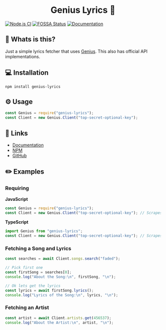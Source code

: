 <h1 align="center">Genius Lyrics 🎵</h1>

[![Node.js CI](https://github.com/zyrouge/genius-lyrics/actions/workflows/ci.yml/badge.svg?branch=master)](https://github.com/zyrouge/genius-lyrics/actions/workflows/ci.yml)
[![FOSSA Status](https://app.fossa.com/api/projects/git%2Bgithub.com%2Fzyrouge%2Fgenius-lyrics.svg?type=shield)](https://app.fossa.com/projects/git%2Bgithub.com%2Fzyrouge%2Fgenius-lyrics?ref=badge_shield)
[![Documentation](https://github.com/zyrouge/genius-lyrics/actions/workflows/docs.yml/badge.svg)](https://github.com/zyrouge/genius-lyrics/actions/workflows/docs.yml)

## 🤔 Whats is this?

Just a simple lyrics fetcher that uses [Genius](https://genius.com). This also has official API implementations.

## 💻 Installation

```
npm install genius-lyrics
```

## ⚙️ Usage

```js
const Genius = require("genius-lyrics");
const Client = new Genius.Client("top-secret-optional-key");
```

## 📎 Links

- [Documentation](https://genius-lyrics.js.org/)
- [NPM](https://npmjs.com/genius-lyrics)
- [GitHub](https://github.com/zyrouge/genius-lyrics)

## ✏️ Examples

### Requiring

**JavaScript**

```js
const Genius = require("genius-lyrics");
const Client = new Genius.Client("top-secret-optional-key"); // Scrapes if no key is provided
```

**TypeScript**

```ts
import Genius from "genius-lyrics";
const Client = new Genius.Client("top-secret-optional-key"); // Scrapes if no key is provided
```

### Fetching a Song and Lyrics

```js
const searches = await Client.songs.search("faded");

// Pick first one
const firstSong = searches[0];
console.log("About the Song:\n", firstSong, "\n");

// Ok lets get the lyrics
const lyrics = await firstSong.lyrics();
console.log("Lyrics of the Song:\n", lyrics, "\n");
```

### Fetching an Artist

```js
const artist = await Client.artists.get(456537);
console.log("About the Artist:\n", artist, "\n");
```

<br>